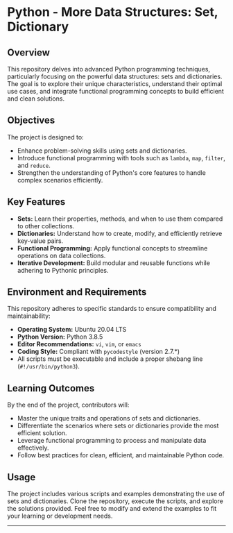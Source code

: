 # Python - More Data Structures: Set, Dictionary

## Overview
This repository delves into advanced Python programming techniques, particularly focusing on the powerful data structures: sets and dictionaries. The goal is to explore their unique characteristics, understand their optimal use cases, and integrate functional programming concepts to build efficient and clean solutions.

## Objectives
The project is designed to:
- Enhance problem-solving skills using sets and dictionaries.
- Introduce functional programming with tools such as `lambda`, `map`, `filter`, and `reduce`.
- Strengthen the understanding of Python's core features to handle complex scenarios efficiently.

## Key Features
- **Sets:** Learn their properties, methods, and when to use them compared to other collections.
- **Dictionaries:** Understand how to create, modify, and efficiently retrieve key-value pairs.
- **Functional Programming:** Apply functional concepts to streamline operations on data collections.
- **Iterative Development:** Build modular and reusable functions while adhering to Pythonic principles.

## Environment and Requirements
This repository adheres to specific standards to ensure compatibility and maintainability:
- **Operating System:** Ubuntu 20.04 LTS
- **Python Version:** Python 3.8.5
- **Editor Recommendations:** `vi`, `vim`, or `emacs`
- **Coding Style:** Compliant with `pycodestyle` (version 2.7.*)
- All scripts must be executable and include a proper shebang line (`#!/usr/bin/python3`).

## Learning Outcomes
By the end of the project, contributors will:
- Master the unique traits and operations of sets and dictionaries.
- Differentiate the scenarios where sets or dictionaries provide the most efficient solution.
- Leverage functional programming to process and manipulate data effectively.
- Follow best practices for clean, efficient, and maintainable Python code.

## Usage
The project includes various scripts and examples demonstrating the use of sets and dictionaries. Clone the repository, execute the scripts, and explore the solutions provided. Feel free to modify and extend the examples to fit your learning or development needs.


---

